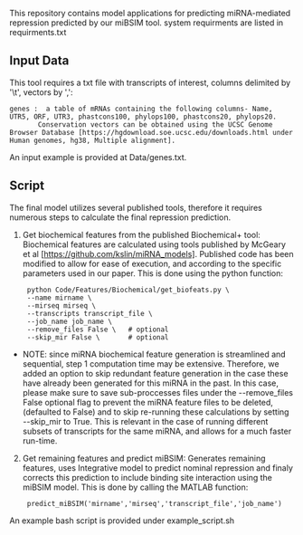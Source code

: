 This repository contains model applications for predicting miRNA-mediated repression predicted by our miBSIM tool. 
system requirments are listed in requirments.txt

## Input Data
This tool requires a txt file with transcripts of interest, columns delimited by '\t', vectors by ',':

	genes :  a table of mRNAs containing the following columns- Name, UTR5, ORF, UTR3, phastcons100, phylops100, phastcons20, phylops20. 
		   Conservation vectors can be obtained using the UCSC Genome Browser Database [https://hgdownload.soe.ucsc.edu/downloads.html under Human genomes, hg38, Multiple alignment].

An input example is provided at Data/genes.txt.


## Script
The final model utilizes several published tools, therefore it requires numerous steps to calculate the final repression prediction. 

1. Get biochemical features from the published Biochemical+ tool: 
	Biochemical features are calculated using tools published by McGeary et al [https://github.com/kslin/miRNA_models].
	Published code has been modified to allow for ease of execution, and according to the specific parameters used in our paper.
	This is done using the python function:

		python Code/Features/Biochemical/get_biofeats.py \
		--name mirname \
		--mirseq mirseq \
		--transcripts transcript_file \
		--job_name job_name \ 
		--remove_files False \   # optional
		--skip_mir False \       # optional                                

* NOTE: since miRNA biochemical feature generation is streamlined and sequential, step 1 computation time may be extensive. 
Therefore, we added an option to skip redundant feature generation in the case these have already been generated for this miRNA in the past.
In this case, please make sure to save sub-proccesses files under the --remove_files False optional flag to prevent the miRNA feature files to be deleted,
(defaulted to False) and to skip re-running these calculations by setting --skip_mir to True.
This is relevant in the case of running different subsets of transcripts for the same miRNA, and allows for a much faster run-time.


2. Get remaining features and predict miBSIM: 
	Generates remaining features, uses Integrative model to predict nominal repression and finaly corrects this prediction to include
	binding site interaction using the miBSIM model. This is done by calling the MATLAB function:

		predict_miBSIM('mirname','mirseq','transcript_file','job_name')

An example bash script is provided under example_script.sh

